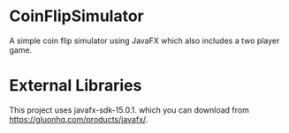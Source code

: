 # CoinFlipSimulator
A simple coin flip simulator using JavaFX which also includes a two player game.

# External Libraries
This project uses javafx-sdk-15.0.1. which you can download from https://gluonhq.com/products/javafx/.
